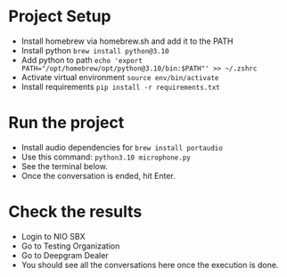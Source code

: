 # Project Setup
- Install homebrew via homebrew.sh and add it to the PATH
- Install python `brew install python@3.10` 
- Add python to path `echo 'export PATH="/opt/homebrew/opt/python@3.10/bin:$PATH"' >> ~/.zshrc`
- Activate virtual environment `source env/bin/activate`
- Install requirements `pip install -r requirements.txt`

# Run the project
- Install audio dependencies for `brew install portaudio`
- Use this command: `python3.10 microphone.py`
- See the terminal below.
- Once the conversation is ended, hit Enter.

# Check the results
- Login to NIO SBX
- Go to Testing Organization
- Go to Deepgram Dealer
- You should see all the conversations here once the execution is done.
